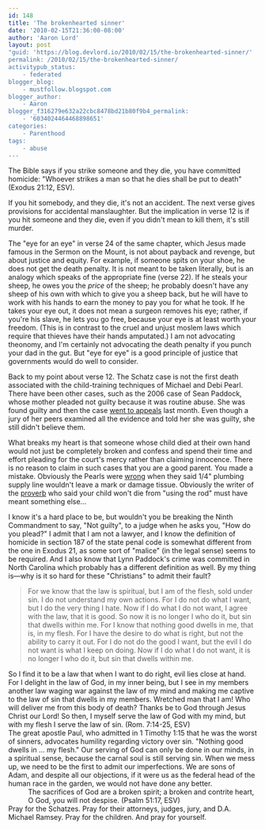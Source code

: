 ```yaml
---
id: 148
title: 'The brokenhearted sinner'
date: '2010-02-15T21:36:00-08:00'
author: 'Aaron Lord'
layout: post
"guid: 'https://blog.devlord.io/2010/02/15/the-brokenhearted-sinner/'
permalink: /2010/02/15/the-brokenhearted-sinner/
activitypub_status:
    - federated
blogger_blog:
    - mustfollow.blogspot.com
blogger_author:
    - Aaron
blogger_f316279e632a22cbc8478bd21b80f9b4_permalink:
    - '6034024464468898651'
categories:
    - Parenthood
tags:
    - abuse
---
```


<div class="ennote">

The Bible says if you strike someone and they die, you have committed homicide: "Whoever strikes a man so that he dies shall be put to death" (Exodus 21:12, ESV).

If you hit somebody, and they die, it's not an accident. The next verse gives provisions for accidental manslaughter. But the implication in verse 12 is if you hit someone and they die, even if you didn't mean to kill them, it's still murder.

The "eye for an eye" in verse 24 of the same chapter, which Jesus made famous in the Sermon on the Mount, is not about payback and revenge, but about justice and equity. For example, if someone spits on your shoe, he does not get the death penalty. It is not meant to be taken literally, but is an analogy which speaks of the appropriate fine (verse 22). If he steals your sheep, he owes you the <em>price</em> of the sheep; he probably doesn't have any sheep of his own with which to give you a sheep back, but he will have to work with his hands to earn the money to pay you for what he took. If he takes your eye out, it does not mean a surgeon removes his eye; rather, if you're his slave, he lets you go free, because your eye is at least worth your freedom. (This is in contrast to the cruel and unjust moslem laws which require that thieves have their hands amputated.) I am not advocating theonomy, and I'm certainly not advocating the death penalty if you punch your dad in the gut. But "eye for eye" is a good principle of justice that governments would do well to consider.

Back to my point about verse 12. The Schatz case is not the first death associated with the child-training techniques of Michael and Debi Pearl. There have been other cases, such as the 2006 case of Sean Paddock, whose mother pleaded not guilty because it was routine abuse. She was found guilty and then the case <a href="http://www.wral.com/news/news_briefs/story/6802691/" target="_blank" rel="noopener">went to appeals</a> last month. Even though a jury of her peers examined all the evidence and told her she was guilty, she still didn't believe them.

What breaks my heart is that someone whose child died at their own hand would not just be completely broken and confess and spend their time and effort pleading for the court's mercy rather than claiming innocence. There is no reason to claim in such cases that you are a good parent. You made a mistake. Obviously the Pearls were <a href="http://www.salon.com/mwt/feature/2006/05/25/the_pearls/index.html" target="_blank" rel="noopener">wrong</a> when they said 1/4" plumbing supply line wouldn't leave a mark or damage tissue. Obviously the writer of the <a href="http://www.gnpcb.org/esv/search/?q=Proverbs+23%3A10-16" target="_blank" rel="noopener">proverb</a> who said your child won't die from "using the rod" must have meant something else...

I know it's a hard place to be, but wouldn't you be breaking the Ninth Commandment to say, "Not guilty", to a judge when he asks you, "How do you plead?" I admit that I am not a lawyer, and I know the definition of homicide in section 187 of the state penal code is somewhat different from the one in Exodus 21, as some sort of "malice" (in the legal sense) seems to be required. And I also know that Lynn Paddock's crime was committed in North Carolina which probably has a different definition as well. By my thing is—why is it so hard for these "Christians" to admit their fault?
<div>
<blockquote>For we know that the law is spiritual, but I am of the flesh, sold under sin. I do not understand my own actions. For I do not do what I want, but I do the very thing I hate. Now if I do what I do not want, I agree with the law, that it is good. So now it is no longer I who do it, but sin that dwells within me. For I know that nothing good dwells in me, that is, in my flesh. For I have the desire to do what is right, but not the ability to carry it out. For I do not do the good I want, but the evil I do not want is what I keep on doing. Now if I do what I do not want, it is no longer I who do it, but sin that dwells within me.</blockquote>
</div>
So I find it to be a law that when I want to do right, evil lies close at hand. For I delight in the law of God, in my inner being, but I see in my members another law waging war against the law of my mind and making me captive to the law of sin that dwells in my members. Wretched man that I am! Who will deliver me from this body of death? Thanks be to God through Jesus Christ our Lord! So then, I myself serve the law of God with my mind, but with my flesh I serve the law of sin. (Rom. 7:14-25, ESV)

</div>
The great apostle Paul, who admitted in 1 Timothy 1:15 that he was the worst of sinners, advocates humility regarding victory over sin. "Nothing good dwells in ... my flesh." Our serving of God can only be done in our minds, in a spiritual sense, because the carnal soul is still serving sin. When we mess up, we need to be the first to admit our imperfections. We are sons of Adam, and despite all our objections, if it were us as the federal head of the human race in the garden, we would not have done any better.
<div style="margin-left:40px;">The sacrifices of God are a broken spirit;
a broken and contrite heart, O God, you will not despise. (Psalm 51:17, ESV)</div>
Pray for the Schatzes. Pray for their attorneys, judges, jury, and D.A. Michael Ramsey. Pray for the children. And pray for yourself.